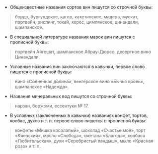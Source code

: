 - Общеизвестные названия сортов вин пишутся со строчной буквы:
> бордо, бургундское, кагор, кахетинское, мадера, мускат, портвейн, рислинг, токай, херес, цимлянское, цинандали, шампанское.

- В специальной литературе названия марок вин пишутся с прописной буквы:
> портвейн Айгешат, шампанское Абрау-Дюрсо, десертное вино Цинандали.

- Условные названия вин заключаются в кавычки, первое слово пишется с прописной буквы:
> вино «Солнечная долина», венгерское вино «Бычья кровь», шампанское «Надежда».

- Названия минеральных вод пишутся со строчной буквы:
> нарзан, боржоми, ессентуки № 17.

- В условных (заключенных в кавычки) названиях конфет, тортов, колбас, духов и т. п. первое слово пишется с прописной буквы:
> конфеты «Мишка косолапый», шоколад «Счастье моё», торт «Киевский», масло «Слобода», сметана «Благода», колбаса «Любительская», духи «Серебристый ландыш», мыло «Красная роза» и т. п.
